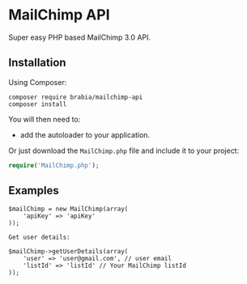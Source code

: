 MailChimp API
=============

Super easy PHP based MailChimp 3.0 API.

Installation
------------

Using Composer:

```
composer require brabia/mailchimp-api
composer install
```

You will then need to:
* add the autoloader to your application.

Or just download the `MailChimp.php` file and include it to your project:

```php
require('MailChimp.php'); 
```

Examples
--------
```
$mailChimp = new MailChimp(array(
	'apiKey' => 'apiKey'
));

Get user details:

$mailChimp->getUserDetails(array(
	'user' => 'user@gmail.com', // user email
	'listId' => 'listId' // Your MailChimp listId
));
```